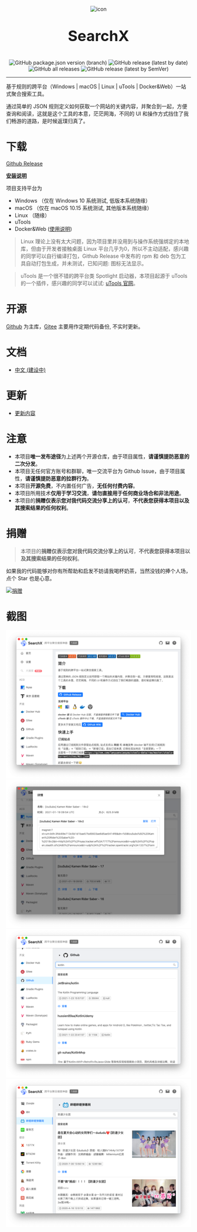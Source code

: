 <p style="text-align: center">
<img src="https://s3.ax1x.com/2021/02/02/ynh3Ks.png" alt="icon">
</p>
<p style="text-align: center;font-size: 2.5rem;font-weight: bold">
SearchX
</p>
<p style="text-align: center">
<img src="https://img.shields.io/github/package-json/v/LanyuanXiaoyao-Studio/SearchX/dev?label=%E5%BC%80%E5%8F%91%E7%89%88%E6%9C%AC&color=orange" alt="GitHub package.json version (branch)">
<img src="https://img.shields.io/github/v/release/LanyuanXiaoyao-Studio/SearchX?label=%E5%8F%91%E5%B8%83%E7%89%88%E6%9C%AC&color=blue" alt="GitHub release (latest by date)">
<img src="https://img.shields.io/github/downloads/LanyuanXiaoyao-Studio/SearchX/total?label=%E4%B8%8B%E8%BD%BD%E6%95%B0" alt="GitHub all releases">
<img src="https://img.shields.io/github/downloads/LanyuanXiaoyao-Studio/SearchX/latest/total?label=%E4%B8%8B%E8%BD%BD%E6%95%B0%40latest" alt="GitHub release (latest by SemVer)">
</p>

---

基于规则的跨平台（Windows | macOS | Linux | uTools | Docker&Web）一站式聚合搜索工具。

通过简单的 JSON 规则定义如何获取一个网站的关键内容，并聚合到一起，方便查询和阅读，这就是这个工具的本意，茫茫网海，不同的 UI 和操作方式挡住了我们畅游的道路，是时候返璞归真了。

# 下载

[Github Release](https://github.com/LanyuanXiaoyao-Studio/SearchX/releases)

**[安装说明](https://github.com/LanyuanXiaoyao-Studio/SearchX/wiki/%E5%AE%89%E8%A3%85%E8%AF%B4%E6%98%8E)**

项目支持平台为

- Windows （仅在 Windows 10 系统测试, 低版本系统随缘）
- macOS （仅在 macOS 10.15 系统测试, 其他版本系统随缘）
- Linux （随缘）
- uTools
- Docker&Web ([使用说明](https://github.com/LanyuanXiaoyao-Studio/SearchX/wiki/%E5%AE%89%E8%A3%85%E8%AF%B4%E6%98%8E#%E7%BD%91%E9%A1%B5%E7%89%88-docker--web))

> Linux 理论上没有太大问题，因为项目里并没用到与操作系统强绑定的本地库，但由于开发者接触桌面 Linux 平台几乎为0，所以不主动适配，感兴趣的同学可以自行编译打包，Github Release 中发布的 rpm 和 deb 包为工具自动打包生成，并未测试，已知问题: 图标无法显示。

> uTools 是一个很不错的跨平台类 Spotlight 启动器，本项目起源于 uTools 的一个插件，感兴趣的同学可以试试: [uTools 官网](https://u.tools/)。

# 开源

[Github](https://github.com/LanyuanXiaoyao-Studio/SearchX) 为主库，[Gitee](https://gitee.com/LanyuanXiaoyao-Studio/SearchX)
主要用作定期代码备份, 不实时更新。

# 文档

- [中文 (建设中)](https://github.com/LanyuanXiaoyao-Studio/SearchX/wiki)

# 更新

- [更新内容](https://github.com/LanyuanXiaoyao-Studio/SearchX/wiki/%E6%9B%B4%E6%96%B0%E8%AF%B4%E6%98%8E)

# 注意

- 本项目**唯一发布途径**为上述两个开源仓库，由于项目属性，**请谨慎提防恶意的二次分发**。
- 本项目无任何官方账号和群聊，唯一交流平台为 Github Issue，由于项目属性，**请谨慎提防恶意的拉群行为**。
- 本项目**开源免费**，不内置任何广告，**无任何付费内容**。
- 本项目所用技术**仅用于学习交流**，**请勿直接用于任何商业场合和非法用途**。
- 本项目的**捐赠仅表示您对我代码交流分享上的认可**，**不代表您获得本项目以及其搜索结果的任何权利**。

# 捐赠

> 本项目的**捐赠仅表示您对我代码交流分享上的认可**，**不代表您获得本项目以及其搜索结果的任何权利**。

如果我的代码能够对你有所帮助和启发不妨请我喝杯奶茶，当然没钱的捧个人场，点个 Star 也是心意。

<a href="https://donate.lanyuanxiaoyao.com" target="_blank"><img src="https://gitee.com/lanyuanxiaoyao/utools-data/raw/master/donate.png" alt="捐赠" width="150px" /></a>

# 截图

![](https://raw.githubusercontent.com/LanyuanXiaoyao-Studio/SearchX/master/screenshot/index.png)
![](https://raw.githubusercontent.com/LanyuanXiaoyao-Studio/SearchX/master/screenshot/detail.png)
![](https://raw.githubusercontent.com/LanyuanXiaoyao-Studio/SearchX/master/screenshot/search.png)
![](https://raw.githubusercontent.com/LanyuanXiaoyao-Studio/SearchX/master/screenshot/search-2.png)
